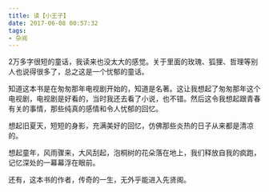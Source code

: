 ```yaml
---
title: 读【小王子】
date: 2017-06-08 00:57:32
tags:
- 杂阅
---
```


2万多字很短的童话，我读来也没太大的感觉。关于里面的玫瑰、狐狸、哲理等别人也说得很多了，总之这是一个忧郁的童话。

知道这本书是在匆匆那年电视剧开始的，知道是名著。这让我想起了匆匆那年这个电视剧，电视剧是好看的，当时我还去看了小说，也不错。然后这令我想起跟青春有关的事情，那些纯真的感情和令人忧郁的回忆。

想起旧夏天，短短的身影，充满美好的回忆，仿佛那些炎热的日子从来都是清凉的。

想起童年，风雨骤来，大风刮起，泡桐树的花朵落在地上，我们释放自我的疯跑，记忆深处的一幕幕浮在眼前。

还有，这本书的作者，传奇的一生，无外乎能进入先贤阁。
